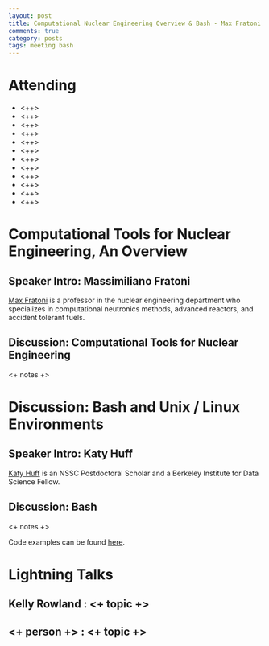 ```yaml
---
layout: post
title: Computational Nuclear Engineering Overview & Bash - Max Fratoni & Katy Huff
comments: true
category: posts
tags: meeting bash
---
```



# Attending

- <++>
- <++>
- <++>
- <++>
- <++>
- <++>
- <++>
- <++>
- <++>
- <++>
- <++>
- <++>

# Computational Tools for Nuclear Engineering, An Overview 

## Speaker Intro: Massimiliano Fratoni

[Max Fratoni][max] is a professor in the nuclear engineering department who 
specializes in computational neutronics methods, advanced reactors,  and 
accident tolerant fuels.

## Discussion: Computational Tools for Nuclear Engineering

<+ notes +>

# Discussion: Bash and Unix / Linux Environments

## Speaker Intro: Katy Huff 

[Katy Huff][katy] is an NSSC Postdoctoral Scholar and a Berkeley Institute for Data Science 
Fellow. 

## Discussion: Bash

<+ notes +>

Code examples can be found [here][tutorial].

# Lightning Talks 

## Kelly Rowland : <+ topic +>

## <+ person +> : <+ topic +>

[katy]: http://katyhuff.github.io "Katy Huff"
[max]: http://www.nuc.berkeley.edu/people/massimiliano_fratoni "Max Fratoni"
[tutorial]: https://github.com/thehackerwithin/berkeley/blob/master/bash/tutorial.md   "Tutorial Source"
